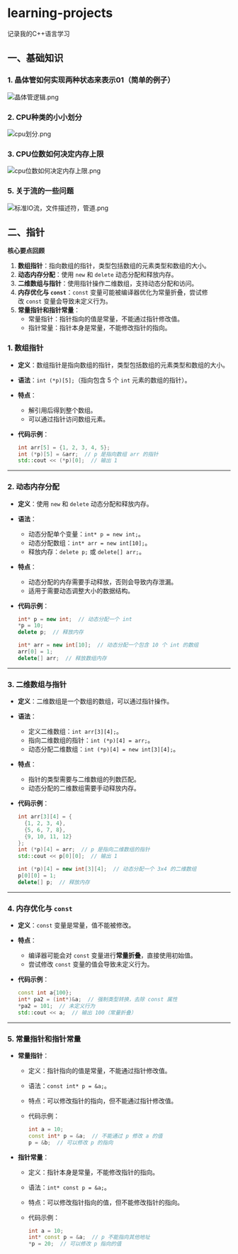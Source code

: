 # learning-projects
记录我的C++语言学习
## 一、基础知识

### **1. 晶体管如何实现两种状态来表示01（简单的例子）**

![晶体管逻辑.png](https://prod-files-secure.s3.us-west-2.amazonaws.com/f418ed70-8dfb-43a8-810d-4ccca3acbeb4/a0323261-3e71-43e4-b241-c8bbe83702ac/%E6%99%B6%E4%BD%93%E7%AE%A1%E9%80%BB%E8%BE%91.png)

### **2. CPU种类的小小划分**

![cpu划分.png](https://prod-files-secure.s3.us-west-2.amazonaws.com/f418ed70-8dfb-43a8-810d-4ccca3acbeb4/6cc3106d-5bcd-407c-bab3-12f6e26ec83d/cpu%E5%88%92%E5%88%86.png)

### **3. CPU位数如何决定内存上限**

![cpu位数如何决定内存上限.png](https://prod-files-secure.s3.us-west-2.amazonaws.com/f418ed70-8dfb-43a8-810d-4ccca3acbeb4/b9643016-da18-4b33-82c9-3b88206adc81/cpu%E4%BD%8D%E6%95%B0%E5%A6%82%E4%BD%95%E5%86%B3%E5%AE%9A%E5%86%85%E5%AD%98%E4%B8%8A%E9%99%90.png)

### **5. 关于流的一些问题**

![标准IO流，文件描述符，管道.png](https://prod-files-secure.s3.us-west-2.amazonaws.com/f418ed70-8dfb-43a8-810d-4ccca3acbeb4/c03a425f-8b52-4db6-ab03-ed8d8371113a/%E6%A0%87%E5%87%86IO%E6%B5%81%EF%BC%8C%E6%96%87%E4%BB%B6%E6%8F%8F%E8%BF%B0%E7%AC%A6%EF%BC%8C%E7%AE%A1%E9%81%93.png)

## 二、指针

**核心要点回顾**

1. **数组指针**：指向数组的指针，类型包括数组的元素类型和数组的大小。
2. **动态内存分配**：使用 `new` 和 `delete` 动态分配和释放内存。
3. **二维数组与指针**：使用指针操作二维数组，支持动态分配和访问。
4. **内存优化与 `const`**：`const` 变量可能被编译器优化为常量折叠，尝试修改 `const` 变量会导致未定义行为。
5. **常量指针和指针常量**：
    - 常量指针：指针指向的值是常量，不能通过指针修改值。
    - 指针常量：指针本身是常量，不能修改指针的指向。

### **1. 数组指针**

- **定义**：数组指针是指向数组的指针，类型包括数组的元素类型和数组的大小。
- **语法**：`int (*p)[5];`（指向包含 5 个 `int` 元素的数组的指针）。
- **特点**：
    - 解引用后得到整个数组。
    - 可以通过指针访问数组元素。
- **代码示例**：
    
    
    ```cpp
    int arr[5] = {1, 2, 3, 4, 5};
    int (*p)[5] = &arr;  // p 是指向数组 arr 的指针
    std::cout << (*p)[0];  // 输出 1
    ```
    

---

### **2. 动态内存分配**

- **定义**：使用 `new` 和 `delete` 动态分配和释放内存。
- **语法**：
    - 动态分配单个变量：`int* p = new int;`。
    - 动态分配数组：`int* arr = new int[10];`。
    - 释放内存：`delete p;` 或 `delete[] arr;`。
- **特点**：
    - 动态分配的内存需要手动释放，否则会导致内存泄漏。
    - 适用于需要动态调整大小的数据结构。
- **代码示例**：
    
    ```cpp
    int* p = new int;  // 动态分配一个 int
    *p = 10;
    delete p;  // 释放内存
    
    int* arr = new int[10];  // 动态分配一个包含 10 个 int 的数组
    arr[0] = 1;
    delete[] arr;  // 释放数组内存
    ```
    

---

### **3. 二维数组与指针**

- **定义**：二维数组是一个数组的数组，可以通过指针操作。
- **语法**：
    - 定义二维数组：`int arr[3][4];`。
    - 指向二维数组的指针：`int (*p)[4] = arr;`。
    - 动态分配二维数组：`int (*p)[4] = new int[3][4];`。
- **特点**：
    - 指针的类型需要与二维数组的列数匹配。
    - 动态分配的二维数组需要手动释放内存。
- **代码示例**：
    
    ```cpp
    int arr[3][4] = {
      {1, 2, 3, 4},
      {5, 6, 7, 8},
      {9, 10, 11, 12}
    };
    int (*p)[4] = arr;  // p 是指向二维数组的指针
    std::cout << p[0][0];  // 输出 1
    
    int (*p)[4] = new int[3][4];  // 动态分配一个 3x4 的二维数组
    p[0][0] = 1;
    delete[] p;  // 释放内存
    ```
    

---

### **4. 内存优化与 `const`**

- **定义**：`const` 变量是常量，值不能被修改。
- **特点**：
    - 编译器可能会对 `const` 变量进行**常量折叠**，直接使用初始值。
    - 尝试修改 `const` 变量的值会导致未定义行为。
- **代码示例**：
    
    ```cpp
    const int a{100};
    int* pa2 = (int*)&a;  // 强制类型转换，去除 const 属性
    *pa2 = 101;  // 未定义行为
    std::cout << a;  // 输出 100（常量折叠）
    ```
    

---

### **5. 常量指针和指针常量**

- **常量指针**：
    - 定义：指针指向的值是常量，不能通过指针修改值。
    - 语法：`const int* p = &a;`。
    - 特点：可以修改指针的指向，但不能通过指针修改值。
    - 代码示例：
        
        ```cpp
        int a = 10;
        const int* p = &a;  // 不能通过 p 修改 a 的值
        p = &b;  // 可以修改 p 的指向
        ```
        
- **指针常量**：
    - 定义：指针本身是常量，不能修改指针的指向。
    - 语法：`int* const p = &a;`。
    - 特点：可以修改指针指向的值，但不能修改指针的指向。
    - 代码示例：
        
        ```cpp
        int a = 10;
        int* const p = &a;  // p 不能指向其他地址
        *p = 20;  // 可以修改 p 指向的值
        ```

